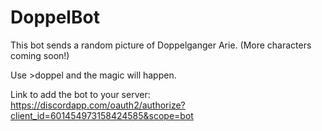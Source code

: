 # DoppelBot

This bot sends a random picture of Doppelganger Arie. (More characters coming soon!)

Use >doppel and the magic will happen.

Link to add the bot to your server: https://discordapp.com/oauth2/authorize?client_id=601454973158424585&scope=bot
